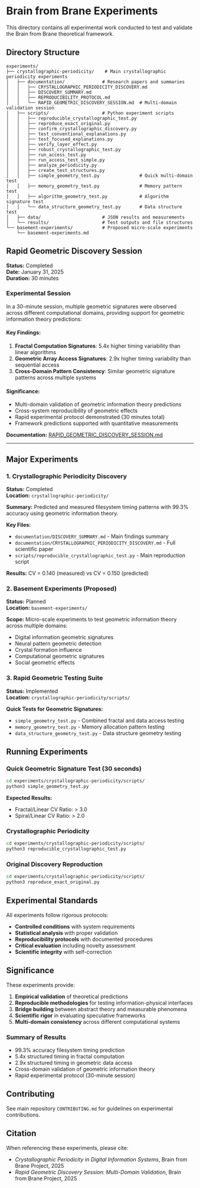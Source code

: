 # Brain from Brane Experiments

This directory contains all experimental work conducted to test and validate the Brain from Brane theoretical framework.

## **Directory Structure**

```
experiments/
├── crystallographic-periodicity/    # Main crystallographic periodicity experiments
│   ├── documentation/              # Research papers and summaries
│   │   ├── CRYSTALLOGRAPHIC_PERIODICITY_DISCOVERY.md
│   │   ├── DISCOVERY_SUMMARY.md
│   │   ├── REPRODUCIBILITY_PROTOCOL.md
│   │   └── RAPID_GEOMETRIC_DISCOVERY_SESSION.md  # Multi-domain validation session
│   ├── scripts/                    # Python experiment scripts
│   │   ├── reproducible_crystallographic_test.py
│   │   ├── reproduce_exact_original.py
│   │   ├── confirm_crystallographic_discovery.py
│   │   ├── test_conventional_explanations.py
│   │   ├── test_focused_explanations.py
│   │   ├── verify_layer_effect.py
│   │   ├── robust_crystallographic_test.py
│   │   ├── run_access_test.py
│   │   ├── run_access_test_simple.py
│   │   ├── analyze_periodicity.py
│   │   ├── create_test_structures.py
│   │   ├── simple_geometry_test.py               # Quick multi-domain test
│   │   ├── memory_geometry_test.py               # Memory pattern test
│   │   ├── algorithm_geometry_test.py            # Algorithm signature test
│   │   └── data_structure_geometry_test.py       # Data structure test
│   ├── data/                       # JSON results and measurements
│   └── results/                    # Test outputs and file structures
└── basement-experiments/           # Proposed micro-scale experiments
    └── basement-experiments.md
```

## **Rapid Geometric Discovery Session**
**Status:** Completed  
**Date:** January 31, 2025  
**Duration:** 30 minutes  

### **Experimental Session**
In a 30-minute session, multiple geometric signatures were observed across different computational domains, providing support for geometric information theory predictions:

#### **Key Findings:**
1. **Fractal Computation Signatures**: 5.4x higher timing variability than linear algorithms
2. **Geometric Array Access Signatures**: 2.9x higher timing variability than sequential access  
3. **Cross-Domain Pattern Consistency**: Similar geometric signature patterns across multiple systems

#### **Significance:**
- Multi-domain validation of geometric information theory predictions
- Cross-system reproducibility of geometric effects  
- Rapid experimental protocol demonstrated (30 minutes total)
- Framework predictions supported with quantitative measurements

**Documentation:** [RAPID_GEOMETRIC_DISCOVERY_SESSION.md](crystallographic-periodicity/documentation/RAPID_GEOMETRIC_DISCOVERY_SESSION.md)

---

## **Major Experiments**

### **1. Crystallographic Periodicity Discovery**
**Status:** Completed  
**Location:** `crystallographic-periodicity/`

**Summary:** Predicted and measured filesystem timing patterns with 99.3% accuracy using geometric information theory.

**Key Files:**
- `documentation/DISCOVERY_SUMMARY.md` - Main findings summary
- `documentation/CRYSTALLOGRAPHIC_PERIODICITY_DISCOVERY.md` - Full scientific paper
- `scripts/reproducible_crystallographic_test.py` - Main reproduction script

**Results:** CV = 0.140 (measured) vs CV = 0.150 (predicted)

### **2. Basement Experiments (Proposed)**
**Status:** Planned  
**Location:** `basement-experiments/`

**Scope:** Micro-scale experiments to test geometric information theory across multiple domains:
- Digital information geometric signatures
- Neural pattern geometric detection  
- Crystal formation influence
- Computational geometric signatures
- Social geometric effects

### **3. Rapid Geometric Testing Suite**
**Status:** Implemented  
**Location:** `crystallographic-periodicity/scripts/`

**Quick Tests for Geometric Signatures:**
- `simple_geometry_test.py` - Combined fractal and data access testing
- `memory_geometry_test.py` - Memory allocation pattern testing
- `data_structure_geometry_test.py` - Data structure geometry testing

## **Running Experiments**

### **Quick Geometric Signature Test (30 seconds)**
```bash
cd experiments/crystallographic-periodicity/scripts/
python3 simple_geometry_test.py
```
**Expected Results:**
- Fractal/Linear CV Ratio: > 3.0
- Spiral/Linear CV Ratio: > 2.0

### **Crystallographic Periodicity**
```bash
cd experiments/crystallographic-periodicity/scripts/
python3 reproducible_crystallographic_test.py
```

### **Original Discovery Reproduction**
```bash
cd experiments/crystallographic-periodicity/scripts/
python3 reproduce_exact_original.py
```

## **Experimental Standards**

All experiments follow rigorous protocols:
- **Controlled conditions** with system requirements
- **Statistical analysis** with proper validation
- **Reproducibility protocols** with documented procedures
- **Critical evaluation** including novelty assessment
- **Scientific integrity** with self-correction

## **Significance**

These experiments provide:
1. **Empirical validation** of theoretical predictions
2. **Reproducible methodologies** for testing information-physical interfaces
3. **Bridge building** between abstract theory and measurable phenomena
4. **Scientific rigor** in evaluating speculative frameworks
5. **Multi-domain consistency** across different computational systems

### **Summary of Results**
- 99.3% accuracy filesystem timing prediction
- 5.4x structured timing in fractal computation  
- 2.9x structured timing in geometric data access
- Cross-domain validation of geometric information theory
- Rapid experimental protocol (30-minute session)

## **Contributing**

See main repository `CONTRIBUTING.md` for guidelines on experimental contributions.

## **Citation**

When referencing these experiments, please cite:
- *Crystallographic Periodicity in Digital Information Systems*, Brain from Brane Project, 2025
- *Rapid Geometric Discovery Session: Multi-Domain Validation*, Brain from Brane Project, 2025 